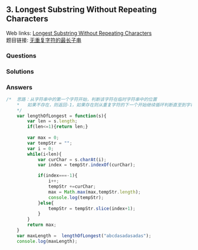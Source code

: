 ## 3. Longest Substring Without Repeating Characters

Web links: [Longest Substring Without Repeating Characters](https://leetcode.com/problems/longest-substring-without-repeating-characters/description/)  
题目链接: [无重复字符的最长子串](https://leetcode-cn.com/problems/longest-substring-without-repeating-characters/description/)

### Questions

### Solutions

### Answers

``` javascript
/*	思路：从字符串中的第一个字符开始，判断该字符在临时字符串中的位置
	*	如果不存在，则返回-1，如果存在则从重复字符的下一个开始继续循环判断直至到字符串结尾。
	*/
	var lengthOfLongest = function(s){
		var len = s.length;
		if(len<=1){return len;}
		
		var max = 0;
		var tempStr = "";
		var i = 0;
		while(i<len){
			var curChar = s.charAt(i);
			var index = tempStr.indexOf(curChar);

			if(index===-1){
				i++;
				tempStr +=curChar;
				max = Math.max(max,tempStr.length); 
				console.log(tempStr);
			}else{
				tempStr = tempStr.slice(index+1);
			}
		}
		return max;
	}
	var maxLength =  lengthOfLongest("abcdasadasadas");
	console.log(maxLength);

```